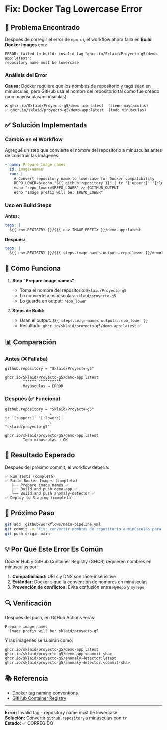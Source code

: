 # Fix: Docker Tag Lowercase Error

## 🔴 Problema Encontrado

Después de corregir el error de `npm ci`, el workflow ahora falla en **Build Docker Images** con:

```
ERROR: failed to build: invalid tag "ghcr.io/Sklaid/Proyecto-g5/demo-app:latest": 
repository name must be lowercase
```

### Análisis del Error

**Causa:** Docker requiere que los nombres de repositorio y tags sean en minúsculas, pero GitHub usa el nombre del repositorio tal como fue creado (con mayúsculas/minúsculas).

```
❌ ghcr.io/Sklaid/Proyecto-g5/demo-app:latest  (tiene mayúsculas)
✅ ghcr.io/sklaid/proyecto-g5/demo-app:latest  (todo minúsculas)
```

## ✅ Solución Implementada

### Cambio en el Workflow

Agregué un step que convierte el nombre del repositorio a minúsculas antes de construir las imágenes:

```yaml
- name: Prepare image names
  id: image-names
  run: |
    # Convert repository name to lowercase for Docker compatibility
    REPO_LOWER=$(echo "${{ github.repository }}" | tr '[:upper:]' '[:lower:]')
    echo "repo_lower=$REPO_LOWER" >> $GITHUB_OUTPUT
    echo "Image prefix will be: $REPO_LOWER"
```

### Uso en Build Steps

**Antes:**
```yaml
tags: |
  ${{ env.REGISTRY }}/${{ env.IMAGE_PREFIX }}/demo-app:latest
```

**Después:**
```yaml
tags: |
  ${{ env.REGISTRY }}/${{ steps.image-names.outputs.repo_lower }}/demo-app:latest
```

## 🔧 Cómo Funciona

1. **Step "Prepare image names":**
   - Toma el nombre del repositorio: `Sklaid/Proyecto-g5`
   - Lo convierte a minúsculas: `sklaid/proyecto-g5`
   - Lo guarda en output: `repo_lower`

2. **Steps de Build:**
   - Usan el output: `${{ steps.image-names.outputs.repo_lower }}`
   - Resultado: `ghcr.io/sklaid/proyecto-g5/demo-app:latest` ✅

## 📊 Comparación

### Antes (❌ Fallaba)
```
github.repository = "Sklaid/Proyecto-g5"
                    ↓
ghcr.io/Sklaid/Proyecto-g5/demo-app:latest
        ^^^^^^ ^^^^^^^^^^
        Mayúsculas → ERROR
```

### Después (✅ Funciona)
```
github.repository = "Sklaid/Proyecto-g5"
                    ↓
tr '[:upper:]' '[:lower:]'
                    ↓
"sklaid/proyecto-g5"
                    ↓
ghcr.io/sklaid/proyecto-g5/demo-app:latest
        Todo minúsculas → OK
```

## 🎯 Resultado Esperado

Después del próximo commit, el workflow debería:

```
✅ Run Tests (completa)
✅ Build Docker Images (completa)
   ├── Prepare image names ✅
   ├── Build and push demo-app ✅
   └── Build and push anomaly-detector ✅
✅ Deploy to Staging (completa)
```

## 🚀 Próximo Paso

```bash
git add .github/workflows/main-pipeline.yml
git commit -m "fix: convertir nombres de repositorio a minúsculas para Docker tags"
git push origin main
```

## 💡 Por Qué Este Error Es Común

Docker Hub y GitHub Container Registry (GHCR) requieren nombres en minúsculas por:

1. **Compatibilidad:** URLs y DNS son case-insensitive
2. **Estándar:** Docker sigue la convención de nombres en minúsculas
3. **Prevención de conflictos:** Evita confusión entre `MyRepo` y `myrepo`

## 🔍 Verificación

Después del push, en GitHub Actions verás:

```
Prepare image names
  Image prefix will be: sklaid/proyecto-g5
```

Y las imágenes se subirán como:
```
ghcr.io/sklaid/proyecto-g5/demo-app:latest
ghcr.io/sklaid/proyecto-g5/demo-app:<commit-sha>
ghcr.io/sklaid/proyecto-g5/anomaly-detector:latest
ghcr.io/sklaid/proyecto-g5/anomaly-detector:<commit-sha>
```

## 📚 Referencia

- [Docker tag naming conventions](https://docs.docker.com/engine/reference/commandline/tag/)
- [GitHub Container Registry](https://docs.github.com/en/packages/working-with-a-github-packages-registry/working-with-the-container-registry)

---

**Error:** Invalid tag - repository name must be lowercase  
**Solución:** Convertir `github.repository` a minúsculas con `tr`  
**Estado:** ✅ CORREGIDO
